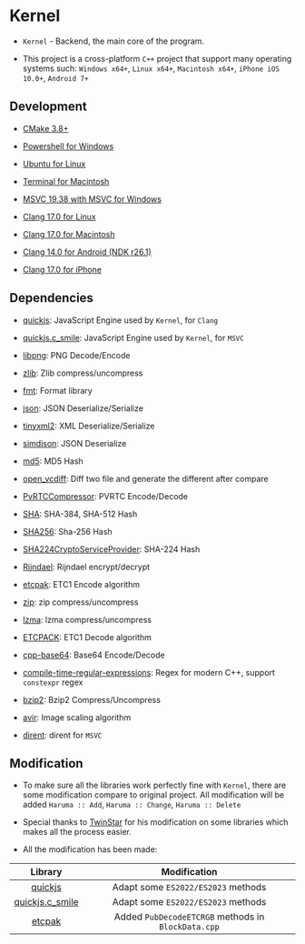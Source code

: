 # Kernel

-   `Kernel` - Backend, the main core of the program.

-   This project is a cross-platform `C++` project that support many operating systems such: `Windows x64+`, `Linux x64+`, `Macintosh x64+`, `iPhone iOS 10.0+`, `Android 7+`

## Development

-   [CMake 3.8+](https://cmake.org/)

-   [Powershell for Windows](https://learn.microsoft.com/en-us/powershell/)

-   [Ubuntu for Linux](https://ubuntu.com/tutorials/command-line-for-beginners)

-   [Terminal for Macintosh](https://developer.apple.com/library/archive/documentation/OpenSource/Conceptual/ShellScripting/Introduction/Introduction.html)

-   [MSVC 19.38 with MSVC for Windows](https://visualstudio.microsoft.com/downloads/)

-   [Clang 17.0 for Linux](https://llvm.org/)

-   [Clang 17.0 for Macintosh](https://llvm.org/)

-   [Clang 14.0 for Android (NDK r26.1)](https://developer.android.com/ndk/downloads)

-   [Clang 17.0 for iPhone](https://llvm.org/)

## Dependencies

-   [quickjs](https://github.com/bellard/quickjs/): JavaScript Engine used by `Kernel`, for `Clang`

-   [quickjs.c_smile](https://github.com/c-smile/quickjspp/): JavaScript Engine used by `Kernel`, for `MSVC`

-   [libpng](http://www.libpng.org/pub/png/libpng.html): PNG Decode/Encode

-   [zlib](https://www.zlib.net/): Zlib compress/uncompress

-   [fmt](https://github.com/fmtlib/fmt): Format library

-   [json](https://github.com/nlohmann/json): JSON Deserialize/Serialize

-   [tinyxml2](https://github.com/leethomason/tinyxml2): XML Deserialize/Serialize

-   [simdjson](https://simdjson.org/): JSON Deserialize

-   [md5](https://github.com/JieweiWei/md5): MD5 Hash

-   [open_vcdiff](https://github.com/google/open-vcdiff): Diff two file and generate the different after compare

-   [PvRTCCompressor](https://github.com/brenwill/PVRTCCompressor): PVRTC Encode/Decode

-   [SHA](https://github.com/pr0f3ss/SHA): SHA-384, SHA-512 Hash

-   [SHA256](https://github.com/System-Glitch/SHA256): Sha-256 Hash

-   [SHA224CryptoServiceProvider](https://github.com/redduxi/SHA-224): SHA-224 Hash

-   [Rijndael](#): Rijndael encrypt/decrypt

-   [etcpak](https://github.com/wolfpld/etcpak): ETC1 Encode algorithm

-   [zip](https://github.com/kuba--/zip): zip compress/uncompress

-   [lzma](https://www.7-zip.org/sdk.html): lzma compress/uncompress

-   [ETCPACK](https://github.com/Ericsson/ETCPACK): ETC1 Decode algorithm

-   [cpp-base64](https://github.com/ReneNyffenegger/cpp-base64): Base64 Encode/Decode

-   [compile-time-regular-expressions](https://github.com/hanickadot/compile-time-regular-expressions): Regex for modern C++, support `constexpr` regex

-   [bzip2](https://sourceware.org/bzip2): Bzip2 Compress/Uncompress

-   [avir](https://github.com/avaneev/avir): Image scaling algorithm

-   [dirent](https://github.com/tronkko/dirent): dirent for `MSVC`

## Modification

-   To make sure all the libraries work perfectly fine with `Kernel`, there are some modification compare to original project. All modification will be added `Haruma :: Add`, `Haruma :: Change`, `Haruma :: Delete`

-   Special thanks to [TwinStar](https://github.com/twinkles-twinstar/) for his modification on some libraries which makes all the process easier.

-   All the modification has been made:

|                         Library                          |                    Modification                    |
| :------------------------------------------------------: | :------------------------------------------------: |
|      [quickjs](https://github.com/bellard/quickjs/)      |         Adapt some `ES2022/ES2023` methods         |
| [quickjs.c_smile](https://github.com/c-smile/quickjspp/) |         Adapt some `ES2022/ES2023` methods         |
|       [etcpak](https://github.com/wolfpld/etcpak)        | Added `PubDecodeETCRGB` methods in `BlockData.cpp` |
